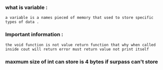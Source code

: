 ### what is variable : 
    a variable is a names pieced of memory that used to store specific types of data .
### Important information :
    the void function is not value return function that why when called inside cout will return error must return value not print itself 
### maxmum size of int can store is 4 bytes if surpass can't store 